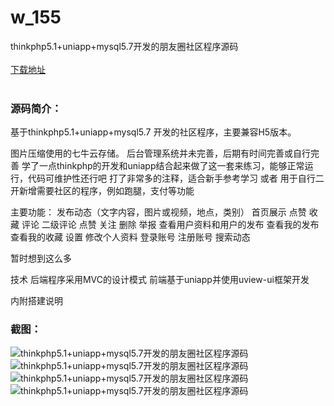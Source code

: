 # w_155
thinkphp5.1+uniapp+mysql5.7开发的朋友圈社区程序源码
<br/></br>
[下载地址](https://www.uuid2.com/155.html "下载地址")
<br/></br>
<h3>源码简介：</h3>
<p>基于thinkphp5.1+uniapp+mysql5.7 开发的社区程序，主要兼容H5版本。<p>
<p>图片压缩使用的七牛云存储。
后台管理系统并未完善，后期有时间完善或自行完善
学了一点thinkphp的开发和uniapp结合起来做了这一套来练习，能够正常运行，代码可维护性还行吧
打了非常多的注释，适合新手参考学习 或者 用于自行二开新增需要社区的程序，例如跑腿，支付等功能

主要功能：
发布动态（文字内容，图片或视频，地点，类别）
首页展示
点赞 收藏 评论 二级评论 点赞
关注 删除 举报
查看用户资料和用户的发布
查看我的发布
查看我的收藏
设置
修改个人资料
登录账号 注册账号
搜索动态<p>
<p>暂时想到这么多<p>
<p>技术
后端程序采用MVC的设计模式
前端基于uniapp并使用uview-ui框架开发<p>
<p>内附搭建说明<p>
<p>    <p>
<h3>截图：</h3>
<img src="https://www.uuid2.com/wp-content/uploads/img/202105/6ba1c41836.jpg" alt="thinkphp5.1+uniapp+mysql5.7开发的朋友圈社区程序源码"><img src="https://www.uuid2.com/wp-content/uploads/img/202105/51ff459805.jpg" alt="thinkphp5.1+uniapp+mysql5.7开发的朋友圈社区程序源码"><img src="https://www.uuid2.com/wp-content/uploads/img/202105/51ff459675.jpg" alt="thinkphp5.1+uniapp+mysql5.7开发的朋友圈社区程序源码"><img src="https://www.uuid2.com/wp-content/uploads/img/202105/1496156202.jpg" alt="thinkphp5.1+uniapp+mysql5.7开发的朋友圈社区程序源码">
